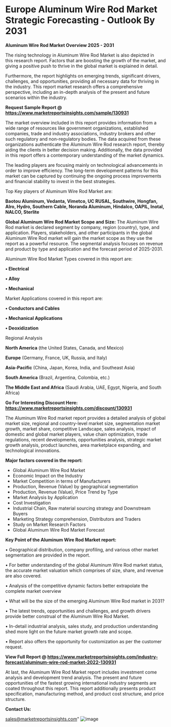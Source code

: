 # Europe Aluminum Wire Rod Market Strategic Forecasting - Outlook By 2031

<Strong> Aluminum Wire Rod Market Overview 2025 - 2031</strong>

The rising technology in Aluminum Wire Rod Market is also depicted in this research report. Factors that are boosting the growth of the market, and giving a positive push to thrive in the global market is explained in detail.

Furthermore, the report highlights on emerging trends, significant drivers, challenges, and opportunities, providing all necessary data for thriving in the industry. This report market research offers a comprehensive perspective, including an in-depth analysis of the present and future scenarios within the industry.

<strong>Request Sample Report @ <a href=https://www.marketreportsinsights.com/sample/130931>https://www.marketreportsinsights.com/sample/130931</a></strong>

The market overview included in this report provides information from a wide range of resources like government organizations, established companies, trade and industry associations, industry brokers and other such regulatory and non-regulatory bodies. The data acquired from these organizations authenticate the Aluminum Wire Rod research report, thereby aiding the clients in better decision making. Additionally, the data provided in this report offers a contemporary understanding of the market dynamics.

The leading players are focusing mainly on technological advancements in order to improve efficiency. The long-term development patterns for this market can be captured by continuing the ongoing process improvements and financial stability to invest in the best strategies.

Top Key players of Aluminum Wire Rod Market are:

<strong>Baotou Aluminum, Vedanta, Vimetco, UC RUSAL, Southwire, Hongfan, Alro, Hydro, Southern Cable, Noranda Aluminum, Hindalco, OAPIL, Inotal, NALCO, Sterlite</strong>

<strong><b>Global Aluminum Wire Rod Market Scope and Size:</b></strong>
The Aluminum Wire Rod market is declared segment by company, region (country), type, and application. Players, stakeholders, and other participants in the global Aluminum Wire Rod market will gain the market scope as they use the report as a powerful resource. The segmental analysis focuses on revenue and product by type and application and the forecast period of 2025-2031.

Aluminum Wire Rod Market Types covered in this report are:

<strong>• Electrical

• Alloy

• Mechanical</strong>

Market Applications covered in this report are:

<strong>• Conductors and Cables

• Mechanical Applications

• Deoxidization</strong> 

Regional Analysis

<strong>North America</strong> (the United States, Canada, and Mexico)

<strong>Europe</strong> (Germany, France, UK, Russia, and Italy)

<strong>Asia-Pacific</strong> (China, Japan, Korea, India, and Southeast Asia)

<strong>South America</strong> (Brazil, Argentina, Colombia, etc.)

<strong>The Middle East and Africa</strong> (Saudi Arabia, UAE, Egypt, Nigeria, and South Africa)

<strong>Go For Interesting Discount Here: <a href=https://www.marketreportsinsights.com/discount/130931>https://www.marketreportsinsights.com/discount/130931</a></strong>

The Aluminum Wire Rod market report provides a detailed analysis of global market size, regional and country-level market size, segmentation market growth, market share, competitive Landscape, sales analysis, impact of domestic and global market players, value chain optimization, trade regulations, recent developments, opportunities analysis, strategic market growth analysis, product launches, area marketplace expanding, and technological innovations.

<strong><b>Major factors covered in the report:</b></strong>
<ul>
  <li>Global Aluminum Wire Rod Market </li>
  <li>Economic Impact on the Industry</li>
  <li>Market Competition in terms of Manufacturers</li>
  <li>Production, Revenue (Value) by geographical segmentation</li>
  <li>Production, Revenue (Value), Price Trend by Type</li>
  <li>Market Analysis by Application</li>
  <li>Cost Investigation</li>
  <li>Industrial Chain, Raw material sourcing strategy and Downstream Buyers</li>
  <li>Marketing Strategy comprehension, Distributors and Traders</li>
  <li>Study on Market Research Factors</li>
  <li>Global Aluminum Wire Rod Market Forecast</li>
</ul>

<strong><b>Key Point of the Aluminum Wire Rod Market report:</b></strong>

• Geographical distribution, company profiling, and various other market segmentation are provided in the report.

• For better understanding of the global Aluminum Wire Rod market status, the accurate market valuation which comprises of size, share, and revenue are also covered.

• Analysis of the competitive dynamic factors better extrapolate the complete market overview

• What will be the size of the emerging Aluminum Wire Rod market in 2031?

• The latest trends, opportunities and challenges, and growth drivers provide better construal of the Aluminum Wire Rod Market.

• In-detail industrial analysis, sales study, and production understanding shed more light on the future market growth rate and scope.

• Report also offers the opportunity for customization as per the customer request.

<strong><b>View Full Report @ <a href=https://www.marketreportsinsights.com/industry-forecast/aluminum-wire-rod-market-2022-130931>https://www.marketreportsinsights.com/industry-forecast/aluminum-wire-rod-market-2022-130931</a></b></strong>


At last, the Aluminum Wire Rod Market report includes investment come analysis and development trend analysis. The present and future opportunities of the fastest growing international industry segments are coated throughout this report. This report additionally presents product specification, manufacturing method, and product cost structure, and price structure.

<strong>Contact Us:</strong>

sales@marketreportsinsights.com"
![image](https://github.com/user-attachments/assets/afaa363b-dfde-4fa0-82cd-c5bc60e0526b)
